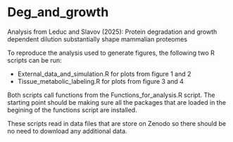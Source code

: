 # Deg_and_growth
Analysis from Leduc and Slavov (2025): Protein degradation and growth dependent dilution substantially shape mammalian proteomes

To reproduce the analysis used to generate figures, the following two R scripts can be run:
- External_data_and_simulation.R for plots from figure 1 and 2
- Tissue_metabolic_labeling.R for plots from figure 3 and 4

Both scripts call functions from the Functions_for_analysis.R script. 
The starting point should be making sure all the packages that are loaded in the begining of the functions script are installed.

These scripts read in data files that are store on Zenodo so there should be no need to download any additional data.

